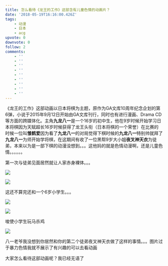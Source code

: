 ```yaml
---
title: 怎么看待《龙王的工作》这部含有儿童色情的动画片？
date: '2018-05-19T16:16:00.426Z'
tags:
    - 动漫
    - 日本
    - acg
upvote: 0
downvote: 0
follow: 2
comments:
    - ''
    - ''
    - ''
    - ''
    - ''
    - ''
    - ''
    - ''
    - ''
---
```


《龙王的工作》这部动画以日本将棋为主题，原作为GA文库10周年纪念企划的第6弹，小说于2015年9月12日开始由GA文库刊行，同时也有进行漫画、Drama CD等方面的跨媒体化。主角**九龙八一**是一个16岁的初中生，他在9岁时候开始学习日本将棋因为天赋超长16岁时候获得了龙王头衔（日本将棋的一个荣誉）在比赛的时候一位叫**雏鹤爱**因为看了**九龙八一**的对局觉得下棋时候的**九龙八一**特别帅就拜了**九龙八一**为师开始学将棋，在这期间有收了一位黑帮9岁大小姐**夜叉神天衣**为徒弟，本来以为是一部下棋的动漫没想到。。。这他妈的就是色情动漫啊，还是儿童色情。。。。。。

  

第一次与徒弟见面居然就让人家赤身裸体。。。

![](https://pincimg.com/posts/84851/4ea281767fa610b34a922d0b89eb69f8.jpg)  

![](https://pincimg.com/posts/84851/572e06dba067f5756d372b6ddf17c512.jpg)

这还不算完还和一个6岁小学生。。。

![](https://pincimg.com/posts/84851/fb6d1ab6b69c633c526f31ad22686df1.jpg)

![](https://pincimg.com/posts/84851/048cc5da5d50c44535c7067928742f3c.jpg)

  

唆使小学生玩马杀鸡

![](https://pincimg.com/posts/84851/d8173df3a5fa7be4193de94f7ae9606c.jpg)  

八一老爷我没想到你居然和你的第二个徒弟夜叉神天衣做了这样的事情。。。图片过于暴力色情我就不展示了有兴趣的可以去看动画

  

大家怎么看待这部动画呢？我已经无语了
